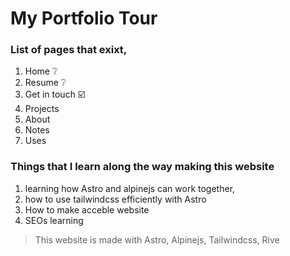 # My Portfolio Tour

### List of pages that exixt,

1. Home ❔
1. Resume ❔
1. Get in touch ☑️
1. Projects
1. About
1. Notes
1. Uses

### Things that I learn along the way making this website

1. learning how Astro and alpinejs can work together,
1. how to use tailwindcss efficiently with Astro
1. How to make acceble website
1. SEOs learning

> This website is made with Astro, Alpinejs, Tailwindcss, Rive

